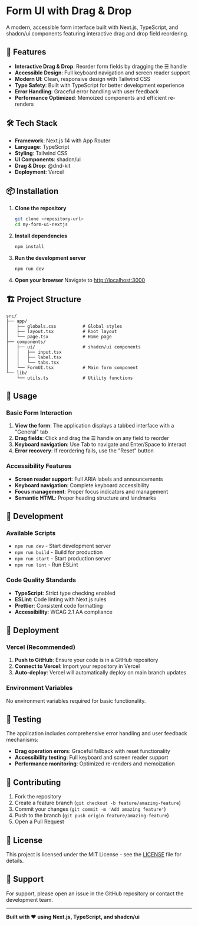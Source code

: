# Form UI with Drag & Drop

A modern, accessible form interface built with Next.js, TypeScript, and shadcn/ui components featuring interactive drag and drop field reordering.

## 🚀 Features

- **Interactive Drag & Drop**: Reorder form fields by dragging the ☰ handle
- **Accessible Design**: Full keyboard navigation and screen reader support
- **Modern UI**: Clean, responsive design with Tailwind CSS
- **Type Safety**: Built with TypeScript for better development experience
- **Error Handling**: Graceful error handling with user feedback
- **Performance Optimized**: Memoized components and efficient re-renders

## 🛠️ Tech Stack

- **Framework**: Next.js 14 with App Router
- **Language**: TypeScript
- **Styling**: Tailwind CSS
- **UI Components**: shadcn/ui
- **Drag & Drop**: @dnd-kit
- **Deployment**: Vercel

## 📦 Installation

1. **Clone the repository**
   ```bash
   git clone <repository-url>
   cd my-form-ui-nextjs
   ```

2. **Install dependencies**
   ```bash
   npm install
   ```

3. **Run the development server**
   ```bash
   npm run dev
   ```

4. **Open your browser**
   Navigate to [http://localhost:3000](http://localhost:3000)

## 🏗️ Project Structure

```
src/
├── app/
│   ├── globals.css          # Global styles
│   ├── layout.tsx           # Root layout
│   └── page.tsx             # Home page
├── components/
│   ├── ui/                  # shadcn/ui components
│   │   ├── input.tsx
│   │   ├── label.tsx
│   │   └── tabs.tsx
│   └── FormUI.tsx           # Main form component
└── lib/
    └── utils.ts             # Utility functions
```

## 🎯 Usage

### Basic Form Interaction

1. **View the form**: The application displays a tabbed interface with a "General" tab
2. **Drag fields**: Click and drag the ☰ handle on any field to reorder
3. **Keyboard navigation**: Use Tab to navigate and Enter/Space to interact
4. **Error recovery**: If reordering fails, use the "Reset" button

### Accessibility Features

- **Screen reader support**: Full ARIA labels and announcements
- **Keyboard navigation**: Complete keyboard accessibility
- **Focus management**: Proper focus indicators and management
- **Semantic HTML**: Proper heading structure and landmarks

## 🔧 Development

### Available Scripts

- `npm run dev` - Start development server
- `npm run build` - Build for production
- `npm run start` - Start production server
- `npm run lint` - Run ESLint

### Code Quality Standards

- **TypeScript**: Strict type checking enabled
- **ESLint**: Code linting with Next.js rules
- **Prettier**: Consistent code formatting
- **Accessibility**: WCAG 2.1 AA compliance

## 🚀 Deployment

### Vercel (Recommended)

1. **Push to GitHub**: Ensure your code is in a GitHub repository
2. **Connect to Vercel**: Import your repository in Vercel
3. **Auto-deploy**: Vercel will automatically deploy on main branch updates

### Environment Variables

No environment variables required for basic functionality.

## 🧪 Testing

The application includes comprehensive error handling and user feedback mechanisms:

- **Drag operation errors**: Graceful fallback with reset functionality
- **Accessibility testing**: Full keyboard and screen reader support
- **Performance monitoring**: Optimized re-renders and memoization

## 📝 Contributing

1. Fork the repository
2. Create a feature branch (`git checkout -b feature/amazing-feature`)
3. Commit your changes (`git commit -m 'Add amazing feature'`)
4. Push to the branch (`git push origin feature/amazing-feature`)
5. Open a Pull Request

## 📄 License

This project is licensed under the MIT License - see the [LICENSE](LICENSE) file for details.

## 🤝 Support

For support, please open an issue in the GitHub repository or contact the development team.

---

**Built with ❤️ using Next.js, TypeScript, and shadcn/ui**
